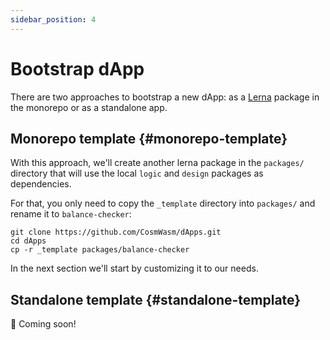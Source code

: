 ```yaml
---
sidebar_position: 4
---
```


# Bootstrap dApp

There are two approaches to bootstrap a new dApp: as a [Lerna](https://lerna.js.org/) package in the monorepo or as a standalone app.

## Monorepo template {#monorepo-template}

With this approach, we'll create another lerna package in the `packages/` directory that will use the local `logic`
and `design` packages as dependencies.

For that, you only need to copy the `_template` directory into `packages/` and rename it to `balance-checker`:

```shell
git clone https://github.com/CosmWasm/dApps.git
cd dApps
cp -r _template packages/balance-checker
```

In the next section we'll start by customizing it to our needs.

## Standalone template {#standalone-template}

👷 Coming soon!
